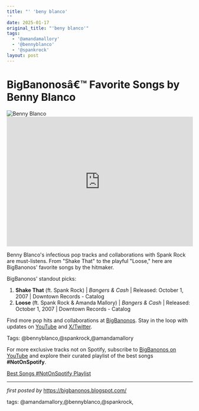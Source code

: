 ```yaml
---
title: "' 'beny blanco'
'"
date: 2025-01-17
original_title: "'beny blanco'"
tags:
  - '@amandamallory'
  - '@bennyblanco'
  - '@spankrock'
layout: post
---
```

 <!-- Title of the Post -->
<h1 >BigBanonosâ€™ Favorite Songs by Benny Blanco</h1> <!-- Featured Image -->
<div > <img src="https://i.scdn.co/image/ab6761610000e5eb860c37890942e05e58c19372" alt="Benny Blanco">
</div> <!-- Spotify Embed -->
<div > <iframe src="https://open.spotify.com/embed/playlist/3MlpDKutAHXPF3NxgclU9Y?utm_source=generator" width="100%" height="352" frameBorder="0" allowfullscreen="" allow="autoplay; clipboard-write; encrypted-media; fullscreen; picture-in-picture" loading="lazy"></iframe>
</div> <!-- Introductory Text -->
<p >Benny Blanco's infectious pop tracks and collaborations with Spank Rock are must-listens. From "Shake That" to the playful "Loose," here are BigBanonos' favorite songs by the hitmaker.</p> <!-- Song Highlights -->
<div > <p>BigBanonos' standout picks:</p> <ol> <li><strong>Shake That</strong> (ft. Spank Rock) | <em>Bangers & Cash</em> | Released: October 1, 2007 | Downtown Records - Catalog</li> <li><strong>Loose</strong> (ft. Spank Rock & Amanda Mallory) | <em>Bangers & Cash</em> | Released: October 1, 2007 | Downtown Records - Catalog</li> </ol>
</div> <!-- Footer Links -->
<div > <p>Find more pop hits and collaborations at <a href="https://bigbanonos.blogspot.com/" target="_blank">BigBanonos</a>. Stay in the loop with updates on <a href="https://www.youtube.com/@BigBanonos" target="_blank">YouTube</a> and <a href="https://x.com/bigbanonos" target="_blank">X/Twitter</a>.</p>
</div> <!-- Tags -->
<p >Tags: @bennyblanco,@spankrock,@amandamallory</p>


<!--Subscribe and Playlist Links-->
<div>
    <p>For more exclusive tracks not on Spotify, subscribe to <a href="https://www.youtube.com/@BigBanonos" target="_blank">BigBanonos on YouTube</a> and explore their curated playlist of the best songs <strong>#NotOnSpotify</strong>.</p>
    <p><a href="https://www.youtube.com/playlist?list=PLtuNtuTatqI0kFahUCbtbfenC_ET5O_tr" target="_blank">Best Songs #NotOnSpotify Playlist<br /></a></p></div>

<hr />

<p><em>first posted by</em> <a href="https://bigbanonos.blogspot.com/" rel="noopener" target="_new">https://bigbanonos.blogspot.com/</a></p>

<p>tags: @amandamallory,@bennyblanco,@spankrock,</p>
